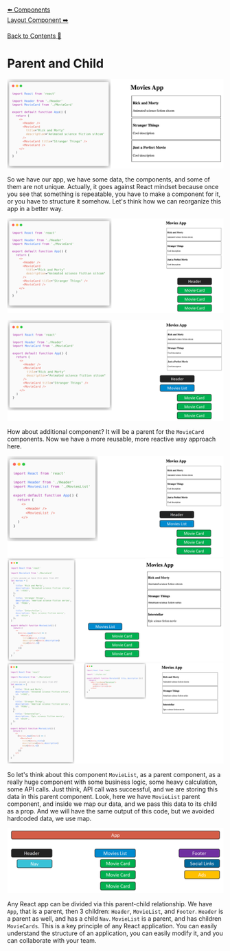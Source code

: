[⬅️ Components](../components.md)  
[Layout Component ➡️](layout-component.md)

[Back to Contents 📑](../../README.md#module-3-4)

# Parent and Child

![Movies App Image 1](images/parent-and-child-img1.png)

So we have our app, we have some data, the components, and some of them are not unique.
Actually, it goes against React mindset because once you see that something is repeatable, you have to make a component for it, or you have to structure it somehow.
Let's think how we can reorganize this app in a better way.

![Movies App Image 2](images/parent-and-child-img2.png)

![Movies App Image 3](images/parent-and-child-img3.png)

How about additional component?
It will be a parent for the `MovieCard` components.
Now we have a more reusable, more reactive way approach here.

![Movies App Image 4](images/parent-and-child-img4.png)
![Movies App Image 5](images/parent-and-child-img5.png)
![Movies App Image 7](images/parent-and-child-img7.png)

So let's think about this component `MovieList`, as a parent component, as a really huge component with some business logic, some heavy calculation, some API calls.
Just think, API call was successful, and we are storing this data in this parent component.
Look, here we have `MovieList` parent component, and inside we map our data, and we pass this data to its child as a prop.
And we will have the same output of this code, but we avoided hardcoded data, we use map.

![Movies App Image 6](images/parent-and-child-img6.png)

Any React app can be divided via this parent-child relationship.
We have `App`, that is a parent, then 3 children: `Header`, `MovieList`, and `Footer`.
`Header` is a parent as well, and has a child `Nav`.
`MovieList` is a parent, and has children `MovieCards`.
This is a key principle of any React application.
You can easily understand the structure of an application, you can easily modify it, and you can collaborate with your team.
